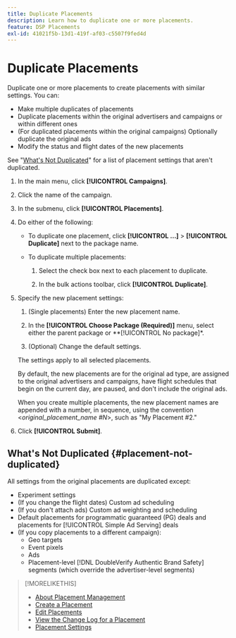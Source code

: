 ```yaml
---
title: Duplicate Placements
description: Learn how to duplicate one or more placements.
feature: DSP Placements
exl-id: 41021f5b-13d1-419f-af03-c5507f9fed4d
---
```

# Duplicate Placements

<!-- Some placements don't have this option. Clarify which placement types aren't eligible -- is it PG placements, or all placements using private inventory? And anything else? -->

Duplicate one or more placements to create placements with similar settings. You can:

* Make multiple duplicates of placements
* Duplicate placements within the original advertisers and campaigns or within different ones
* (For duplicated placements within the original campaigns) Optionally duplicate the original ads
* Modify the status and flight dates of the new placements

See "[What's Not Duplicated](#placement-not-duplicated)" for a list of placement settings that aren't duplicated.

1. In the main menu, click **[!UICONTROL Campaigns]**.

1. Click the name of the campaign.

1. In the submenu, click **[!UICONTROL Placements]**.

1. Do either of the following:

    * To duplicate one placement, click  **[!UICONTROL ...]** > **[!UICONTROL Duplicate]** next to the package name.

    * To duplicate multiple placements:

        1. Select the check box next to each placement to duplicate.

        1. In the bulk actions toolbar, click **[!UICONTROL Duplicate]**.

1. Specify the new placement settings:

    1. (Single placements) Enter the new placement name.

    1. In the **[!UICONTROL Choose Package (Required)]** menu, select either the parent package or **[!UICONTROL No package]*.

    1. (Optional) Change the default settings.

    The settings apply to all selected placements.

    By default, the new placements are for the original ad type, are assigned to the original advertisers and campaigns, have flight schedules that begin on the current day, are paused, and don't include the original ads.

    When you create multiple placements, the new placement names are appended with a number, in sequence, using the convention <*original_placement_name #N*>, such as "My Placement #2."

1. Click **[!UICONTROL Submit]**.

## What's Not Duplicated {#placement-not-duplicated}

All settings from the original placements are duplicated except:

* Experiment settings
* (If you change the flight dates) Custom ad scheduling
* (If you don't attach ads) Custom ad weighting and scheduling
* Default placements for programmatic guaranteed (PG) deals and placements for [!UICONTROL Simple Ad Serving] deals
* (If you copy placements to a different campaign):
    * Geo targets
    * Event pixels
    * Ads
    * Placement-level [!DNL DoubleVerify Authentic Brand Safety] segments (which override the advertiser-level segments)

>[!MORELIKETHIS]
>
>* [About Placement Management](placement-about.md)
>* [Create a Placement](placement-create.md)
>* [Edit Placements](placement-edit.md)
>* [View the Change Log for a Placement](placement-change-log.md)
>* [Placement Settings](placement-settings.md)
